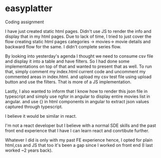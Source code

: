 # easyplatter

Coding assignment

I have just created static html pages. Didn't use JS to render the info and display that in my html pages. Due to lack of time, I tried to just cover the flow creating static html pages categories -> movies-> movie details and backward flow for the same. I didn't complete series flow. 


By looking into yesterday's agenda I thought we need to consume csv file and display it into a table and have filters. So I had done some implementations on top of that and wanted to present that as well. To run that, simply comment my index.html current code and uncomment my commented areas in index.html. and upload my csv test file using upload button and use the filters. That is more of a JS implementation. 


Lastly, I also wanted to inform that I know how to render this json file in typescript and simply use ngfor in angular to display entire movies list in angular. and use {} in html components in angular to extract json values captured through typescript. 

I believe it would be similar in react. 

I'm not a react developer but I believe with a normal SDE skills and the past front end experience that I have I can learn react and conrtibute further. 

Whatever I did is only with my past FE experience hence, I opted for plain html,css and JS that too it's been a gap since I worked on front end (I last worked ~2 years back). 


